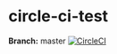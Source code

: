 # circle-ci-test

**Branch:** master
[![CircleCI](https://circleci.com/gh/alyvusal/circle-ci-test/tree/master.svg?style=shield)](https://circleci.com/gh/alyvusal/circle-ci-test/tree/master)
